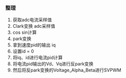 ### 整理
1. 获取adc电流采样值
2. Clark变换 adc采样值
3. cos sin计算
4. park变换
5. 拿到速度pid的输出 iq 
6. 设置id = 0
7. 将iq、id进行电流pid计算
8. 将电流pid输出的Vd、Vq进行反park变换
9. 然后将反park变换的Voltage_Alpha_Beta进行SVPWM